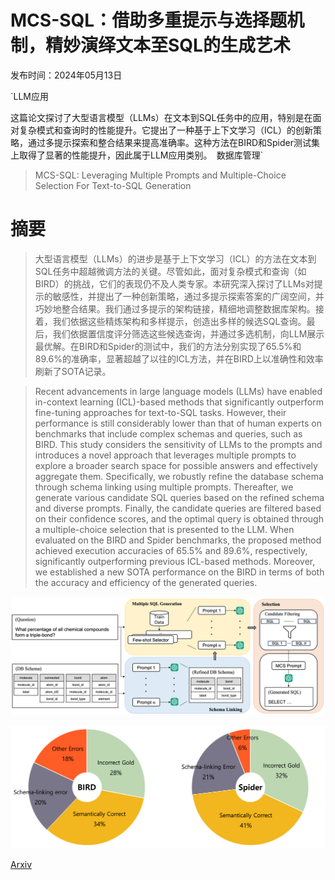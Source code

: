 # MCS-SQL：借助多重提示与选择题机制，精妙演绎文本至SQL的生成艺术

发布时间：2024年05月13日

`LLM应用

这篇论文探讨了大型语言模型（LLMs）在文本到SQL任务中的应用，特别是在面对复杂模式和查询时的性能提升。它提出了一种基于上下文学习（ICL）的创新策略，通过多提示探索和整合结果来提高准确率。这种方法在BIRD和Spider测试集上取得了显著的性能提升，因此属于LLM应用类别。` `数据库管理`

> MCS-SQL: Leveraging Multiple Prompts and Multiple-Choice Selection For Text-to-SQL Generation

# 摘要

> 大型语言模型（LLMs）的进步是基于上下文学习（ICL）的方法在文本到SQL任务中超越微调方法的关键。尽管如此，面对复杂模式和查询（如BIRD）的挑战，它们的表现仍不及人类专家。本研究深入探讨了LLMs对提示的敏感性，并提出了一种创新策略，通过多提示探索答案的广阔空间，并巧妙地整合结果。我们通过多提示的架构链接，精细地调整数据库架构。接着，我们依据这些精炼架构和多样提示，创造出多样的候选SQL查询。最后，我们依据置信度评分筛选这些候选查询，并通过多选机制，向LLM展示最优解。在BIRD和Spider的测试中，我们的方法分别实现了65.5%和89.6%的准确率，显著超越了以往的ICL方法，并在BIRD上以准确性和效率刷新了SOTA记录。

> Recent advancements in large language models (LLMs) have enabled in-context learning (ICL)-based methods that significantly outperform fine-tuning approaches for text-to-SQL tasks. However, their performance is still considerably lower than that of human experts on benchmarks that include complex schemas and queries, such as BIRD. This study considers the sensitivity of LLMs to the prompts and introduces a novel approach that leverages multiple prompts to explore a broader search space for possible answers and effectively aggregate them. Specifically, we robustly refine the database schema through schema linking using multiple prompts. Thereafter, we generate various candidate SQL queries based on the refined schema and diverse prompts. Finally, the candidate queries are filtered based on their confidence scores, and the optimal query is obtained through a multiple-choice selection that is presented to the LLM. When evaluated on the BIRD and Spider benchmarks, the proposed method achieved execution accuracies of 65.5\% and 89.6\%, respectively, significantly outperforming previous ICL-based methods. Moreover, we established a new SOTA performance on the BIRD in terms of both the accuracy and efficiency of the generated queries.

![MCS-SQL：借助多重提示与选择题机制，精妙演绎文本至SQL的生成艺术](../../../paper_images/2405.07467/image.png)

![MCS-SQL：借助多重提示与选择题机制，精妙演绎文本至SQL的生成艺术](../../../paper_images/2405.07467/error.png)

[Arxiv](https://arxiv.org/abs/2405.07467)